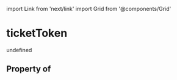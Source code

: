 import Link from 'next/link'
import Grid from '@components/Grid'

# ticketToken

undefined

## Property of



